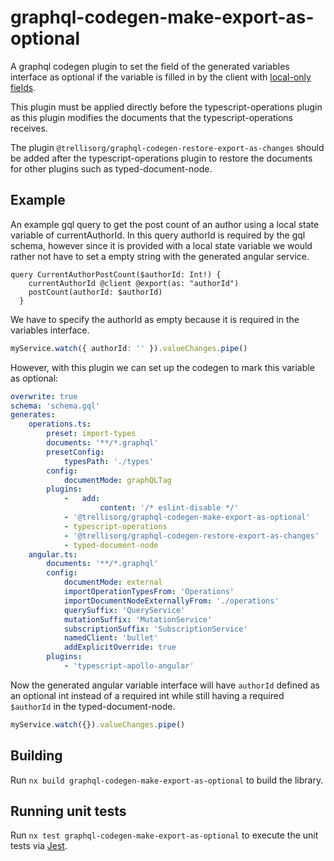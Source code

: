 # graphql-codegen-make-export-as-optional

A graphql codegen plugin to set the field of the generated variables interface as optional if the variable is filled in
by the client
with [local-only fields](https://the-guild.dev/graphql/apollo-angular/docs/local-state/managing-state-with-field-policies#using-local-only-fields-as-graphql-variables).

This plugin must be applied directly before the typescript-operations plugin as this plugin modifies the documents that the
typescript-operations receives.

The plugin `@trellisorg/graphql-codegen-restore-export-as-changes` should be added after the typescript-operations
plugin to restore the documents for other plugins such as typed-document-node.

## Example

An example gql query to get the post count of an author using a local state variable of currentAuthorId. In this query
authorId is required by the gql schema, however since it is provided with a local state variable we would rather not
have to set a empty string with the generated angular service.

```gql
query CurrentAuthorPostCount($authorId: Int!) {
    currentAuthorId @client @export(as: "authorId")
    postCount(authorId: $authorId)
  }
```

We have to specify the authorId as empty because it is required in the variables interface.

```ts
myService.watch({ authorId: '' }).valueChanges.pipe()
```

However, with this plugin we can set up the codegen to mark this variable as optional:

```yaml
overwrite: true
schema: 'schema.gql'
generates:
    operations.ts:
        preset: import-types
        documents: '**/*.graphql'
        presetConfig:
            typesPath: './types'
        config:
            documentMode: graphQLTag
        plugins:
            -   add:
                    content: '/* eslint-disable */'
            - '@trellisorg/graphql-codegen-make-export-as-optional'
            - typescript-operations
            - '@trellisorg/graphql-codegen-restore-export-as-changes'
            - typed-document-node
    angular.ts:
        documents: '**/*.graphql'
        config:
            documentMode: external
            importOperationTypesFrom: 'Operations'
            importDocumentNodeExternallyFrom: './operations'
            querySuffix: 'QueryService'
            mutationSuffix: 'MutationService'
            subscriptionSuffix: 'SubscriptionService'
            namedClient: 'bullet'
            addExplicitOverride: true
        plugins:
            - 'typescript-apollo-angular'
```

Now the generated angular variable interface will have `authorId` defined as an optional int instead of a required int
while still having a required `$authorId` in the typed-document-node.

```ts
myService.watch({}).valueChanges.pipe()
```

## Building

Run `nx build graphql-codegen-make-export-as-optional` to build the library.

## Running unit tests

Run `nx test graphql-codegen-make-export-as-optional` to execute the unit tests via [Jest](https://jestjs.io).
